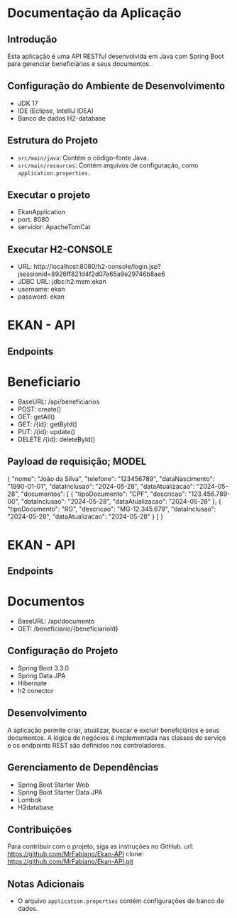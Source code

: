 # Documentação da Aplicação

## Introdução
Esta aplicação é uma API RESTful desenvolvida em Java com Spring Boot para gerenciar beneficiários e seus documentos.

## Configuração do Ambiente de Desenvolvimento
- JDK 17
- IDE (Eclipse, IntelliJ IDEA)
- Banco de dados H2-database

## Estrutura do Projeto
- `src/main/java`: Contém o código-fonte Java.
- `src/main/resources`: Contém arquivos de configuração, como `application.properties`.

## Executar o projeto
- EkanApplication
- port: 8080
- servidor: ApacheTomCat

## Executar H2-CONSOLE
- URL: http://localhost:8080/h2-console/login.jsp?jsessionid=8926ff821d4f2d07e65a9e29746b8ae6
- JDBC URL: jdbc:h2:mem:ekan
- username: ekan
- password: ekan
  
# EKAN - API
## Endpoints
# Beneficiario
- BaseURL: /api/beneficiarios
- POST: create()
- GET: getAll()
- GET: /{id}: getById()
- PUT: /{id}: update()
- DELETE /{id}: deleteById()

## Payload de requisição; MODEL

{
    "nome": "João da Silva",
    "telefone": "123456789",
    "dataNascimento": "1990-01-01",
    "dataInclusao": "2024-05-28",
    "dataAtualizacao": "2024-05-28",
    "documentos": [
        {
            "tipoDocumento": "CPF",
            "descricao": "123.456.789-00",
            "dataInclusao": "2024-05-28",
            "dataAtualizacao": "2024-05-28"
        },
        {
            "tipoDocumento": "RG",
            "descricao": "MG-12.345.678",
            "dataInclusao": "2024-05-28",
            "dataAtualizacao": "2024-05-28"
        }
    ]
}


# EKAN - API
## Endpoints
# Documentos
- BaseURL: /api/documento
- GET: /beneficiario/{beneficiarioId}

## Configuração do Projeto
- Spring Boot 3.3.0
- Spring Data JPA
- Hibernate
- h2 conector

## Desenvolvimento
A aplicação permite criar, atualizar, buscar e excluir beneficiários e seus documentos. A lógica de negócios é implementada nas classes de serviço e os endpoints REST são definidos nos controladores.

## Gerenciamento de Dependências
- Spring Boot Starter Web
- Spring Boot Starter Data JPA
- Lombok
- H2database

## Contribuições
Para contribuir com o projeto, siga as instruções no GitHub.
 url: https://github.com/MrFabiano/Ekan-API
 clone: https://github.com/MrFabiano/Ekan-API.git

## Notas Adicionais
- O arquivo `application.properties` contém configurações de banco de dados.
